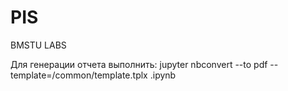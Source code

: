 # PIS
BMSTU LABS

Для генерации отчета выполнить:
jupyter nbconvert --to pdf --template=/common/template.tplx <labFileName>.ipynb
